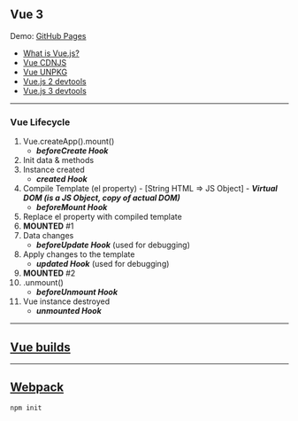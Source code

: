 Vue 3
---

Demo: [GitHub Pages](https://webdevelopua.github.io/)

- [What is Vue.js?](https://v3.vuejs.org/guide/introduction.html)
- [Vue CDNJS](https://cdnjs.com/libraries/vue)
- [Vue UNPKG](https://unpkg.com/browse/vue@2.6.14/)
- [Vue.js 2 devtools](https://chrome.google.com/webstore/detail/vuejs-devtools/nhdogjmejiglipccpnnnanhbledajbpd)
- [Vue.js 3 devtools](https://chrome.google.com/webstore/detail/vuejs-devtools/ljjemllljcmogpfapbkkighbhhppjdbg)

----

### Vue Lifecycle

1) Vue.createApp().mount()
    - ***beforeCreate Hook***
2) Init data & methods
3) Instance created
    - ***created Hook***
4) Compile Template (el property) - [String HTML => JS Object] - ***Virtual DOM (is a JS Object, copy of actual DOM)***
    - ***beforeMount Hook***
5) Replace el property with compiled template
6) **MOUNTED** #1
7) Data changes
    - ***beforeUpdate Hook*** (used for debugging)
8) Apply changes to the template
    - ***updated Hook*** (used for debugging)
9) **MOUNTED** #2
10) .unmount()
    - ***beforeUnmount Hook***
11) Vue instance destroyed
    - ***unmounted Hook***

----

## [Vue builds](https://ru.vuejs.org/v2/guide/installation.html#%D0%9E%D0%B1%D1%8A%D1%8F%D1%81%D0%BD%D0%B5%D0%BD%D0%B8%D0%B5-%D1%80%D0%B0%D0%B7%D0%BB%D0%B8%D1%87%D0%BD%D1%8B%D1%85-%D1%81%D0%B1%D0%BE%D1%80%D0%BE%D0%BA)

----

## [Webpack](https://webpack.js.org)

```
npm init 
```
